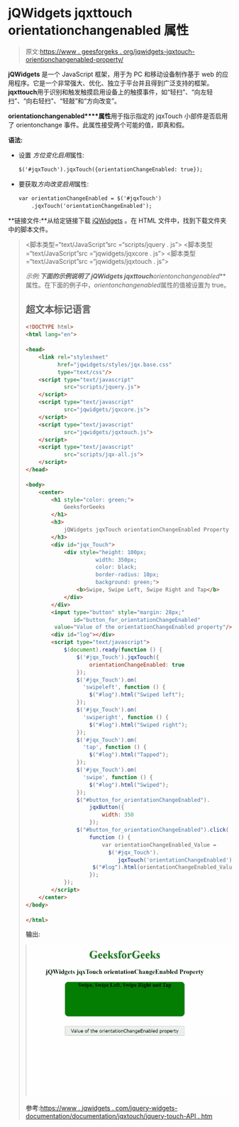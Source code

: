 # jQWidgets jqxttouch orientationchangenabled 属性

> 原文:[https://www . geesforgeks . org/jqwidgets-jqxtouch-orientionchangenabled-property/](https://www.geeksforgeeks.org/jqwidgets-jqxtouch-orientationchangeenabled-property/)

**jQWidgets** 是一个 JavaScript 框架，用于为 PC 和移动设备制作基于 web 的应用程序。它是一个非常强大、优化、独立于平台并且得到广泛支持的框架。**jqxttouch**用于识别和触发触摸启用设备上的触摸事件，如“轻扫”、“向左轻扫”、“向右轻扫”、“轻敲”和“方向改变”。

**orientationchangenabled****属性**用于指示指定的 jqxTouch 小部件是否启用了 orientonchange 事件。此属性接受两个可能的值，即真和假。

**语法:**

*   设置 *方位变化启用*属性:

    ```html
    $('#jqxTouch').jqxTouch({orientationChangeEnabled: true});
    ```

*   要获取*方向改变启用*属性:

    ```html
    var orientationChangeEnabled = $('#jqxTouch')
        .jqxTouch('orientationChangeEnabled');
    ```

**链接文件:**从给定链接下载 [jQWidgets](https://www.jqwidgets.com/download/) 。在 HTML 文件中，找到下载文件夹中的脚本文件。

> <link rel="”stylesheet”" href="”jqwidgets/styles/jqx.base.css”" type="”text/css”">
> <脚本类型=“text/JavaScript”src =“scripts/jquery . js”></脚本>
> <脚本类型=“text/JavaScript”src =“jqwidgets/jqxcore . js”></脚本>
> <脚本类型=“text/JavaScript”src =“jqwidgets/jqxtouch . js”></脚本

**示例:**下面的示例说明了 jQWidgets jqxttouch***orientonchangenabled***属性。在下面的例子中，*orientonchangenabled*属性的值被设置为 true。

## 超文本标记语言

```html
<!DOCTYPE html>
<html lang="en">

<head>
    <link rel="stylesheet" 
          href="jqwidgets/styles/jqx.base.css" 
          type="text/css"/>
    <script type="text/javascript" 
            src="scripts/jquery.js">
    </script>
    <script type="text/javascript" 
            src="jqwidgets/jqxcore.js">
    </script>
    <script type="text/javascript" 
            src="jqwidgets/jqxtouch.js">
    </script>
    <script type="text/javascript" 
            src="scripts/jqx-all.js">
    </script>
</head>

<body>
    <center>
        <h1 style="color: green;">
            GeeksforGeeks
        </h1>
        <h3>
            jQWidgets jqxTouch orientationChangeEnabled Property
        </h3>
        <div id="jqx_Touch">
            <div style="height: 100px; 
                      width: 350px;
                      color: black; 
                      border-radius: 10px;
                      background: green;">
                <b>Swipe, Swipe Left, Swipe Right and Tap</b>
            </div>
        </div>
        <input type="button" style="margin: 28px;"
               id="button_for_orientationChangeEnabled"
         value="Value of the orientationChangeEnabled property"/>
        <div id="log"></div>
        <script type="text/javascript">
            $(document).ready(function () {
                $('#jqx_Touch').jqxTouch({
                    orientationChangeEnabled: true
                });
                $('#jqx_Touch').on(
                  'swipeleft', function () {
                    $("#log").html("Swiped left");
                });
                $('#jqx_Touch').on(
                  'swiperight', function () {
                    $("#log").html("Swiped right");
                });
                $('#jqx_Touch').on(
                  'tap', function () {
                    $("#log").html("Tapped");
                });
                $('#jqx_Touch').on(
                  'swipe', function () {
                    $("#log").html("Swiped");
                });
                $("#button_for_orientationChangeEnabled").
                    jqxButton({
                        width: 350
                    });
                $("#button_for_orientationChangeEnabled").click(
                    function () {
                        var orientationChangeEnabled_Value =
                          $('#jqx_Touch').
                             jqxTouch('orientationChangeEnabled');
                     $("#log").html(orientationChangeEnabled_Value);
                    });
            });
        </script>
    </center>
</body>

</html>
```

**输出:**

![](img/7e6a4a9d6d9369356f814e922d3bf6e8.png)

**参考:**[https://www . jqwidgets . com/jquery-widgets-documentation/documentation/jqxtouch/jquery-touch-API . htm](https://www.jqwidgets.com/jquery-widgets-documentation/documentation/jqxtouch/jquery-touch-api.htm)